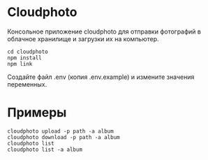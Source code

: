 # Cloudphoto
Консольное приложение cloudphoto для отправки фотографий в облачное хранилище и загрузки их на компьютер.
```
cd cloudphoto
npm install
npm link
```

Создайте файл .env (копия .env.example) и измените значения переменных.

# Примеры
```
cloudphoto upload -p path -a album
cloudphoto download -p path -a album
cloudphoto list
cloudphoto list -a album
```
